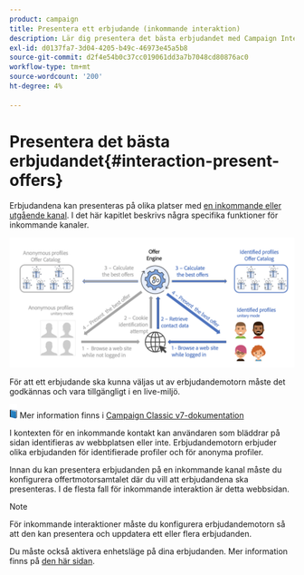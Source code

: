 ```yaml
---
product: campaign
title: Presentera ett erbjudande (inkommande interaktion)
description: Lär dig presentera det bästa erbjudandet med Campaign Interaction-modulen
exl-id: d0137fa7-3d04-4205-b49c-46973e45a5b8
source-git-commit: d2f4e54b0c37cc019061dd3a7b7048cd80876ac0
workflow-type: tm+mt
source-wordcount: '200'
ht-degree: 4%

---
```


# Presentera det bästa erbjudandet{#interaction-present-offers}

Erbjudandena kan presenteras på olika platser med [en inkommande eller utgående kanal](interaction-architecture.md#interaction-types). I det här kapitlet beskrivs några specifika funktioner för inkommande kanaler.

![](assets/inbound-interactions.png)

För att ett erbjudande ska kunna väljas ut av erbjudandemotorn måste det godkännas och vara tillgängligt i en live-miljö.

![](../assets/do-not-localize/book.png) Mer information finns i [Campaign Classic v7-dokumentation](https://experienceleague.adobe.com/docs/campaign-classic/using/managing-offers/managing-an-offer-catalog/approving-and-activating-an-offer.html?lang=en#approving-offer-content)

I kontexten för en inkommande kontakt kan användaren som bläddrar på sidan identifieras av webbplatsen eller inte. Erbjudandemotorn erbjuder olika erbjudanden för identifierade profiler och för anonyma profiler.

Innan du kan presentera erbjudanden på en inkommande kanal måste du konfigurera offertmotorsamtalet där du vill att erbjudandena ska presenteras. I de flesta fall för inkommande interaktion är detta webbsidan.

>[!NOTE]
>
>För inkommande interaktioner måste du konfigurera erbjudandemotorn så att den kan presentera och uppdatera ett eller flera erbjudanden.
>
>Du måste också aktivera enhetsläge på dina erbjudanden. Mer information finns på [den här sidan](interaction-offer-spaces.md).
